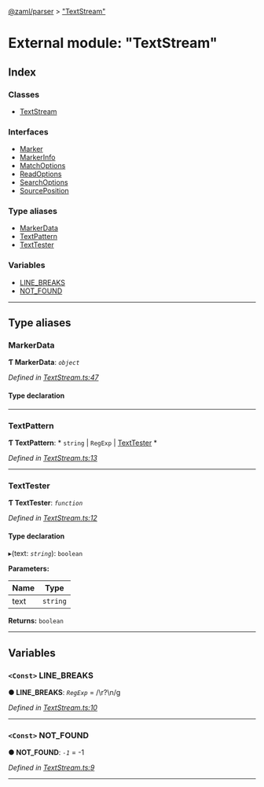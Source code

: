[@zaml/parser](../README.md) > ["TextStream"](../modules/_textstream_.md)

# External module: "TextStream"

## Index

### Classes

* [TextStream](../classes/_textstream_.textstream.md)

### Interfaces

* [Marker](../interfaces/_textstream_.marker.md)
* [MarkerInfo](../interfaces/_textstream_.markerinfo.md)
* [MatchOptions](../interfaces/_textstream_.matchoptions.md)
* [ReadOptions](../interfaces/_textstream_.readoptions.md)
* [SearchOptions](../interfaces/_textstream_.searchoptions.md)
* [SourcePosition](../interfaces/_textstream_.sourceposition.md)

### Type aliases

* [MarkerData](_textstream_.md#markerdata)
* [TextPattern](_textstream_.md#textpattern)
* [TextTester](_textstream_.md#texttester)

### Variables

* [LINE_BREAKS](_textstream_.md#line_breaks)
* [NOT_FOUND](_textstream_.md#not_found)

---

## Type aliases

<a id="markerdata"></a>

###  MarkerData

**Ƭ MarkerData**: *`object`*

*Defined in [TextStream.ts:47](https://github.com/nexushubs/zaml-lang/blob/dc16477/packages/zaml-parser/src/TextStream.ts#L47)*

#### Type declaration

[key: `string`]: `any`

___
<a id="textpattern"></a>

###  TextPattern

**Ƭ TextPattern**: * `string` &#124; `RegExp` &#124; [TextTester](_textstream_.md#texttester)
*

*Defined in [TextStream.ts:13](https://github.com/nexushubs/zaml-lang/blob/dc16477/packages/zaml-parser/src/TextStream.ts#L13)*

___
<a id="texttester"></a>

###  TextTester

**Ƭ TextTester**: *`function`*

*Defined in [TextStream.ts:12](https://github.com/nexushubs/zaml-lang/blob/dc16477/packages/zaml-parser/src/TextStream.ts#L12)*

#### Type declaration
▸(text: *`string`*): `boolean`

**Parameters:**

| Name | Type |
| ------ | ------ |
| text | `string` |

**Returns:** `boolean`

___

## Variables

<a id="line_breaks"></a>

### `<Const>` LINE_BREAKS

**● LINE_BREAKS**: *`RegExp`* =  /\r?\n/g

*Defined in [TextStream.ts:10](https://github.com/nexushubs/zaml-lang/blob/dc16477/packages/zaml-parser/src/TextStream.ts#L10)*

___
<a id="not_found"></a>

### `<Const>` NOT_FOUND

**● NOT_FOUND**: *`-1`* =  -1

*Defined in [TextStream.ts:9](https://github.com/nexushubs/zaml-lang/blob/dc16477/packages/zaml-parser/src/TextStream.ts#L9)*

___

